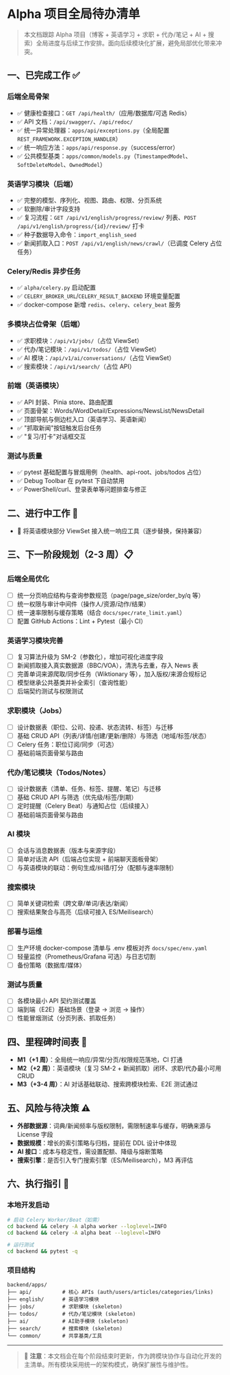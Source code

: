 # Alpha 项目全局待办清单

> 本文档跟踪 Alpha 项目（博客 + 英语学习 + 求职 + 代办/笔记 + AI + 搜索）全局进度与后续工作安排。面向后续模块化扩展，避免局部优化带来冲突。

## 一、已完成工作 ✅

### 后端全局骨架
- ✅ 健康检查接口：`GET /api/health/`（应用/数据库/可选 Redis）
- ✅ API 文档：`/api/swagger/`、`/api/redoc/`
- ✅ 统一异常处理器：`apps/api/exceptions.py`（全局配置 `REST_FRAMEWORK.EXCEPTION_HANDLER`）
- ✅ 统一响应方法：`apps/api/response.py`（success/error）
- ✅ 公共模型基类：`apps/common/models.py`（`TimestampedModel`、`SoftDeleteModel`、`OwnedModel`）

### 英语学习模块（后端）
- ✅ 完整的模型、序列化、视图、路由、权限、分页系统
- ✅ 软删除/审计字段支持
- ✅ 复习流程：`GET /api/v1/english/progress/review/` 列表、`POST /api/v1/english/progress/{id}/review/` 打卡
- ✅ 种子数据导入命令：`import_english_seed`
- ✅ 新闻抓取入口：`POST /api/v1/english/news/crawl/`（已调度 Celery 占位任务）

### Celery/Redis 异步任务
- ✅ `alpha/celery.py` 启动配置
- ✅ `CELERY_BROKER_URL`/`CELERY_RESULT_BACKEND` 环境变量配置
- ✅ docker-compose 新增 `redis`、`celery`、`celery_beat` 服务

### 多模块占位骨架（后端）
- ✅ 求职模块：`/api/v1/jobs/`（占位 ViewSet）
- ✅ 代办/笔记模块：`/api/v1/todos/`（占位 ViewSet）
- ✅ AI 模块：`/api/v1/ai/conversations/`（占位 ViewSet）
- ✅ 搜索模块：`/api/v1/search/`（占位 API）

### 前端（英语模块）
- ✅ API 封装、Pinia store、路由配置
- ✅ 页面骨架：Words/WordDetail/Expressions/NewsList/NewsDetail
- ✅ 顶部导航与侧边栏入口（英语学习、英语新闻）
- ✅ "抓取新闻"按钮触发后台任务
- ✅ "复习/打卡"对话框交互

### 测试与质量
- ✅ pytest 基础配置与冒烟用例（health、api-root、jobs/todos 占位）
- ✅ Debug Toolbar 在 pytest 下自动禁用
- ✅ PowerShell/curl、登录表单等问题排查与修正

## 二、进行中工作 🔄

- 🔄 将英语模块部分 ViewSet 接入统一响应工具（逐步替换，保持兼容）

## 三、下一阶段规划（2-3 周）📋

### 后端全局优化
- [ ] 统一分页响应结构与查询参数规范（page/page_size/order_by/q 等）
- [ ] 统一权限与审计中间件（操作人/资源/动作/结果）
- [ ] 统一速率限制与缓存策略（结合 `docs/spec/rate_limit.yaml`）
- [ ] 配置 GitHub Actions：Lint + Pytest（最小 CI）

### 英语学习模块完善
- [ ] 复习算法升级为 SM-2（参数化），增加可视化进度字段
- [ ] 新闻抓取接入真实数据源（BBC/VOA），清洗与去重，存入 News 表
- [ ] 完善单词来源爬取/同步任务（Wiktionary 等），加入版权/来源合规标记
- [ ] 模型继承公共基类并补全索引（查询性能）
- [ ] 后端契约测试与权限测试

### 求职模块（Jobs）
- [ ] 设计数据表（职位、公司、投递、状态流转、标签）与迁移
- [ ] 基础 CRUD API（列表/详情/创建/更新/删除）与筛选（地域/标签/状态）
- [ ] Celery 任务：职位订阅/同步（可选）
- [ ] 基础前端页面骨架与路由

### 代办/笔记模块（Todos/Notes）
- [ ] 设计数据表（清单、任务、标签、提醒、笔记）与迁移
- [ ] 基础 CRUD API 与筛选（优先级/标签/到期）
- [ ] 定时提醒（Celery Beat）与通知占位（后续接入）
- [ ] 基础前端页面骨架与路由

### AI 模块
- [ ] 会话与消息数据表（版本与来源字段）
- [ ] 简单对话流 API（后端占位实现 + 前端聊天面板骨架）
- [ ] 与英语模块的联动：例句生成/纠错/打分（配额与速率限制）

### 搜索模块
- [ ] 简单关键词检索（跨文章/单词/表达/新闻）
- [ ] 搜索结果聚合与高亮（后续可接入 ES/Meilisearch）

### 部署与运维
- [ ] 生产环境 docker-compose 清单与 .env 模板对齐 `docs/spec/env.yaml`
- [ ] 轻量监控（Prometheus/Grafana 可选）与日志切割
- [ ] 备份策略（数据库/媒体）

### 测试与质量
- [ ] 各模块最小 API 契约测试覆盖
- [ ] 端到端（E2E）基础场景（登录 → 浏览 → 操作）
- [ ] 性能冒烟测试（分页列表、抓取任务）

## 四、里程碑时间表 🎯

- **M1（+1 周）**：全局统一响应/异常/分页/权限规范落地，CI 打通
- **M2（+2 周）**：英语模块（复习 SM-2 + 新闻抓取）闭环、求职/代办最小可用 CRUD
- **M3（+3-4 周）**：AI 对话基础联动、搜索跨模块检索、E2E 测试通过

## 五、风险与待决策 ⚠️

- **外部数据源**：词典/新闻频率与版权限制，需限制速率与缓存，明确来源与 License 字段
- **数据规模**：增长的索引策略与归档，提前在 DDL 设计中体现
- **AI 接口**：成本与稳定性，需设置配额、降级与熔断策略
- **搜索引擎**：是否引入专门搜索引擎（ES/Meilisearch），M3 再评估

## 六、执行指引 🚀

### 本地开发启动
```bash
# 启动 Celery Worker/Beat（如需）
cd backend && celery -A alpha worker --loglevel=INFO
cd backend && celery -A alpha beat --loglevel=INFO

# 运行测试
cd backend && pytest -q
```

### 项目结构
```
backend/apps/
├── api/          # 核心 APIs (auth/users/articles/categories/links)
├── english/      # 英语学习模块
├── jobs/         # 求职模块 (skeleton)
├── todos/        # 代办/笔记模块 (skeleton)
├── ai/           # AI助手模块 (skeleton)
├── search/       # 搜索模块 (skeleton)
└── common/       # 共享基类/工具
```

---

> 📝 **注意**：本文档会在每个阶段结束时更新，作为跨模块协作与自动化开发的主清单。所有模块采用统一的架构模式，确保扩展性与维护性。
